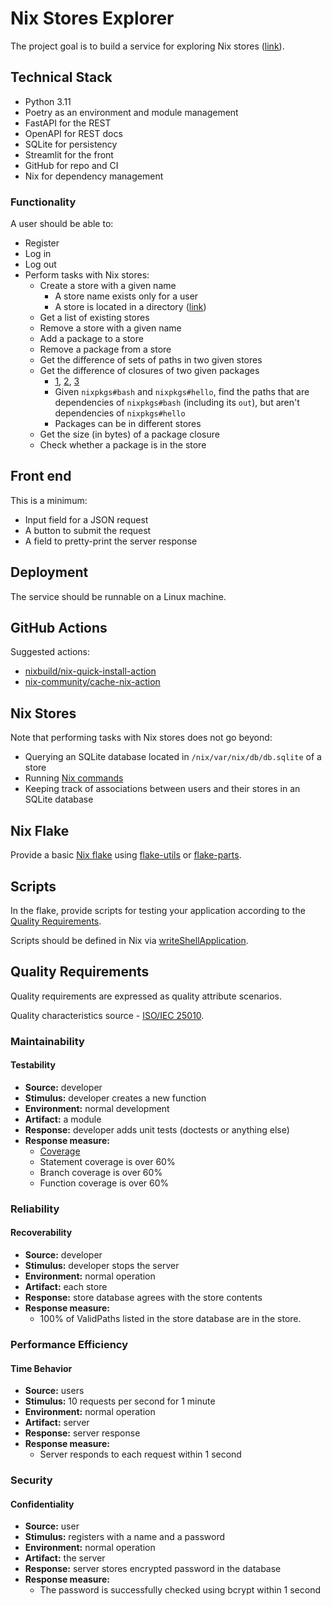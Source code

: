 # Nix Stores Explorer

The project goal is to build a service for exploring Nix stores ([link](https://nixos.org/)).

## Technical Stack

- Python 3.11
- Poetry as an environment and module management
- FastAPI for the REST
- OpenAPI for REST docs
- SQLite for persistency
- Streamlit for the front
- GitHub for repo and CI
- Nix for dependency management

### Functionality

A user should be able to:

- Register
- Log in
- Log out
- Perform tasks with Nix stores:
  - Create a store with a given name
    - A store name exists only for a user
    - A store is located in a directory ([link](https://nixos.org/manual/nix/unstable/command-ref/new-cli/nix3-path-info))
  - Get a list of existing stores
  - Remove a store with a given name
  - Add a package to a store
  - Remove a package from a store
  - Get the difference of sets of paths in two given stores
  - Get the difference of closures of two given packages
    - [1](https://zero-to-nix.com/concepts/closures), [2](https://nixos.org/manual/nix/unstable/command-ref/new-cli/nix3-path-info), [3](https://nixos.org/manual/nix/unstable/command-ref/new-cli/nix3-derivation-show)
    - Given `nixpkgs#bash` and `nixpkgs#hello`, find the paths that are dependencies of `nixpkgs#bash` (including its `out`), but aren't dependencies of `nixpkgs#hello`
    - Packages can be in different stores
  - Get the size (in bytes) of a package closure
  - Check whether a package is in the store

## Front end

This is a minimum:

- Input field for a JSON request
- A button to submit the request
- A field to pretty-print the server response

## Deployment

The service should be runnable on a Linux machine.

## GitHub Actions

Suggested actions:

- [nixbuild/nix-quick-install-action](https://github.com/nixbuild/nix-quick-install-action)
- [nix-community/cache-nix-action](https://github.com/nix-community/cache-nix-action)

## Nix Stores

Note that performing tasks with Nix stores does not go beyond:

- Querying an SQLite database located in `/nix/var/nix/db/db.sqlite` of a store
- Running [Nix commands](https://nixos.org/manual/nix/stable/command-ref/new-cli/nix)
- Keeping track of associations between users and their stores in an SQLite database

## Nix Flake

Provide a basic [Nix flake](https://nixos.wiki/wiki/Flakes) using [flake-utils](https://github.com/numtide/flake-utils) or [flake-parts](https://flake.parts/).

## Scripts

In the flake, provide scripts for testing your application according to the [Quality Requirements](#quality-requirements).

Scripts should be defined in Nix via [writeShellApplication](https://nixos.org/manual/nixpkgs/unstable/#trivial-builder-writeShellApplication).

## Quality Requirements

Quality requirements are expressed as quality attribute scenarios.

Quality characteristics source - [ISO/IEC 25010](https://iso25000.com/index.php/en/iso-25000-standards/iso-25010).

### Maintainability

#### Testability

- **Source:** developer
- **Stimulus:** developer creates a new function
- **Environment:** normal development
- **Artifact:** a module
- **Response:** developer adds unit tests (doctests or anything else)
- **Response measure:**
  - [Coverage](https://www.atlassian.com/continuous-delivery/software-testing/code-coverage)
  - Statement coverage is over 60%
  - Branch coverage is over 60%
  - Function coverage is over 60%

### Reliability

#### Recoverability

- **Source:** developer
- **Stimulus:** developer stops the server
- **Environment:** normal operation
- **Artifact:** each store
- **Response:** store database agrees with the store contents
- **Response measure:**
  - 100% of ValidPaths listed in the store database are in the store.

### Performance Efficiency

#### Time Behavior

- **Source:** users
- **Stimulus:** 10 requests per second for 1 minute
- **Environment:** normal operation
- **Artifact:** server
- **Response:** server response
- **Response measure:**
  - Server responds to each request within 1 second

### Security

#### Confidentiality

- **Source:** user
- **Stimulus:** registers with a name and a password
- **Environment:** normal operation
- **Artifact:** the server
- **Response:** server stores encrypted password in the database
- **Response measure:**
  - The password is successfully checked using bcrypt within 1 second
